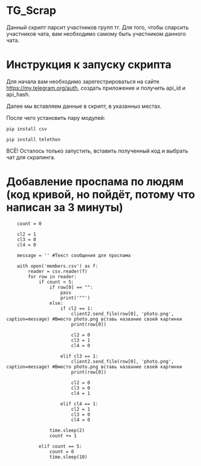 # TG_Scrap

Данный скрипт парсит участников групп тг. Для того, чтобы спарсить участников чата, вам необходимо самому быть участником данного чата.

# Инструкция к запуску скрипта

Для начала вам необходимо зарегестрироваться на сайте https://my.telegram.org/auth, создать приложение и получить api_id и api_hash.

Далее мы вставляем данные в скрипт, в указанныз местах.

После чего установить пару модулей:

    pip install csv
      
    pip install telethon

ВСЁ! Осталось только запустить, вставить полученный код и выбрать чат для скрапинга.

# Добавление проспама по людям (код кривой, но пойдёт, потому что написан за 3 минуты)

        count = 0

        cl2 = 1
        cl3 = 0
        cl4 = 0
        
        message = '' #Текст сообщения для проспама

        with open('members.csv') as f:
            reader = csv.reader(f)
            for row in reader:
                if count < 5:
                    if row[0] == "":
                        pass
                        print('""')
                    else:
                        if cl2 == 1:
                            client2.send_file(row[0], 'photo.png', caption=message) #Вместо photo.png вставь название своей картинки
                            print(row[0])

                            cl2 = 0
                            cl3 = 1
                            cl4 = 0

                        elif cl3 == 1:
                            client2.send_file(row[0], 'photo.png', caption=message) #Вместо photo.png вставь название своей картинки
                            print(row[0])

                            cl2 = 0
                            cl3 = 0
                            cl4 = 1

                        elif cl4 == 1:
                            cl2 = 1
                            cl3 = 0
                            cl4 = 0

                    time.sleep(2)
                    count += 1

                elif count == 5:
                    count = 0
                    time.sleep(10)
                    
 
